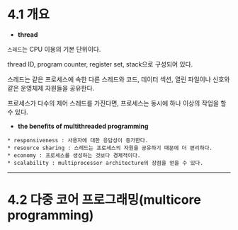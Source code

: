 # 4.1 개요

* **thread**

`스레드`는 CPU 이용의 기본 단위이다.

thread ID, program counter, register set, stack으로 구성되어 있다.

스레드는 같은 프로세스에 속한 다른 스레드와 코드, 데이터 섹션, 열린 파일이나 신호와 같은 운영체제 자원들을 공유한다.

프로세스가 다수의 제어 스레드를 가진다면, 프로세스는 동시에 하나 이상의 작업을 할 수 있다.

* **the benefits of multithreaded programming**

```
* responsiveness : 사용자에 대한 응답성이 증가한다.
* resource sharing : 스레드는 프로세스의 자원을 공유하기 때문에 더 편리하다.
* economy : 프로세스를 생성하는 것보다 경제적이다.
* scalability : multiprocessor architecture의 장점을 얻을 수 있다.
```

* * *

# 4.2 다중 코어 프로그래밍(multicore programming)


